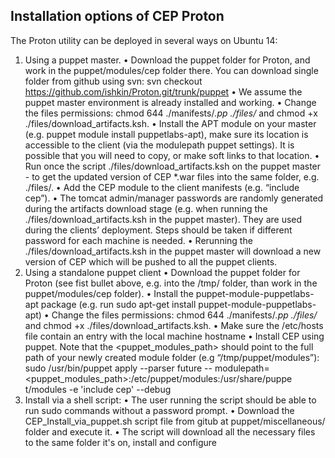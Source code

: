 ## Installation options of CEP Proton

The Proton utility can be deployed in several ways on Ubuntu 14:
1. Using a puppet master.
 • Download the puppet folder for Proton, and work in the puppet/modules/cep folder there.
You can download single folder from github using svn:
svn checkout https://github.com/ishkin/Proton.git/trunk/puppet
 • We assume the puppet master environment is already installed and working.
 • Change the files permissions: chmod 644 ./manifests/*.pp ./files/* and chmod
+x ./files/download_artifacts.ksh.
 • Install the APT module on your master (e.g. puppet module install puppetlabs-apt),
make sure its location is accessible to the client (via the modulepath puppet settings). It is
possible that you will need to copy, or make soft links to that location.
 • Run once the script ./files/download_artifacts.ksh on the puppet master - to get the updated
version of CEP *.war files into the same folder, e.g. ./files/.
 • Add the CEP module to the client manifests (e.g. “include cep”).
 • The tomcat admin/manager passwords are randomly generated during the artifacts download
stage (e.g. when running the ./files/download_artifacts.ksh in the puppet master). They are
used during the clients’ deployment. Steps should be taken if different password for each
machine is needed.
 • Rerunning the ./files/download_artifacts.ksh in the puppet master will download a new
version of CEP which will be pushed to all the puppet clients.
2. Using a standalone puppet client
 • Download the puppet folder for Proton (see fist bullet above, e.g. into the /tmp/ folder, than
work in the puppet/modules/cep folder).
 • Install the puppet-module-puppetlabs-apt package (e.g. run sudo apt-get install
puppet-module-puppetlabs-apt)
 • Change the files permissions: chmod 644 ./manifests/*.pp ./files/* and chmod
+x ./files/download_artifacts.ksh.
 • Make sure the /etc/hosts file contain an entry with the local machine hostname
 • Install CEP using puppet. Note that the <puppet_modules_path> should point to the full path
of your newly created module folder (e.g “/tmp/puppet/modules”):
sudo /usr/bin/puppet apply --parser future --
modulepath=<puppet_modules_path>:/etc/puppet/modules:/usr/share/puppe
t/modules -e 'include cep' --debug
3. Install via a shell script:
 • The user running the script should be able to run sudo commands without a password prompt.
 • Download the CEP_Install_via_puppet.sh script file from gitub at puppet/miscellaneous/
folder and execute it.
 • The script will download all the necessary files to the same folder it's on, install and configure
